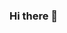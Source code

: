 ### Hi there 👋

<!--
**KPrabhav1/KPrabhav1** is a ✨ _special_ ✨ repository because its `README.md` (this file) appears on your GitHub profile.

Here are some ideas to get you started:

- 🔭 I’m currently working on my computer science degree. Graduating in the fall of 2026 hopefully
- 🌱 I’m currently learning how to become an efficient software developer.
- 👯 I’m looking to collaborate on any open source project
- 💬 Ask me about my interests and goals!
- 📫 How to reach me: best via email, or by Discord handle.
- 😄 Pronouns: he/him
- ⚡ Fun fact: Trying to get into animation and music creation.
-->
